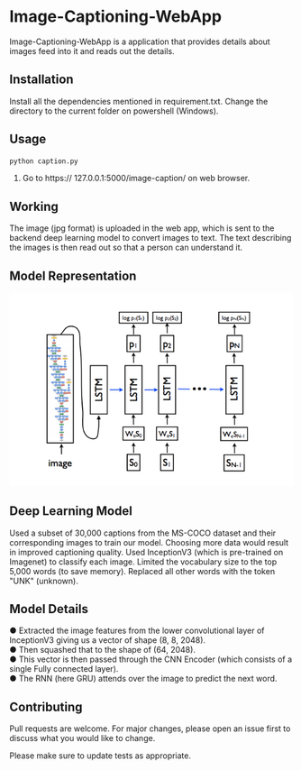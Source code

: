 # Image-Captioning-WebApp

Image-Captioning-WebApp is a application that provides details about images feed into it and reads out the details.

## Installation

Install all the dependencies mentioned in requirement.txt.
Change the directory to the current folder on powershell (Windows).

## Usage

```bash
python caption.py
```
1. Go to https:// 127.0.0.1:5000/image-caption/ on web browser.

## Working

The image (jpg format) is uploaded in the web app, which is sent to the backend
deep learning model to convert images to text. The text describing the images is then
read out so that a person can understand it.

## Model Representation

![alt text](https://github.com/Harsh5557/Image-Captioning-WebApp/blob/master/static/img/paper.png)

## Deep Learning Model

Used a subset of 30,000 captions from the MS-COCO dataset and their
corresponding images to train our model.
Choosing more data would result in improved captioning quality.
Used InceptionV3 (which is pre-trained on Imagenet) to classify each image.
Limited the vocabulary size to the top 5,000 words (to save memory). Replaced all
other words with the token "UNK" (unknown).

## Model Details

● Extracted the image features from the lower convolutional layer of
InceptionV3 giving us a vector of shape (8, 8, 2048).  
● Then squashed that to the shape of (64, 2048).  
● This vector is then passed through the CNN Encoder (which consists of a single
Fully connected layer).  
● The RNN (here GRU) attends over the image to predict the next word.

## Contributing
Pull requests are welcome. For major changes, please open an issue first to discuss what you would like to change.

Please make sure to update tests as appropriate.
